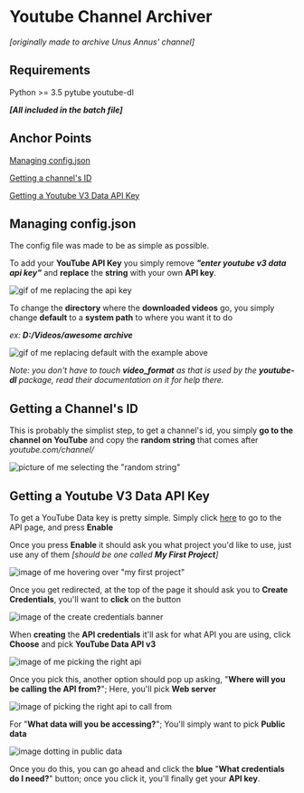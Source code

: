 # Youtube Channel Archiver
*[originally made to archive Unus Annus' channel]*

## Requirements
Python >= 3.5
pytube
youtube-dl

***[All included in the batch file]***

## Anchor Points
[Managing config.json](#managing-configjson)

[Getting a channel's ID](#getting-a-channels-id)

[Getting a Youtube V3 Data API Key](#getting-a-youtube-v3-data-api-key)






##  Managing config.json

The config file was made to be as simple as possible.

To add your **YouTube API Key** you simply remove ***"enter youtube v3 data api key"*** and **replace** the **string** with your own **API key**.

![gif of me replacing the api key](https://i.imgur.com/50Mqd3m.gif)

To change the **directory** where the **downloaded videos** go, you simply change **default** to a **system path** to where you want it to do

*ex: **D:/Videos/awesome archive***

![gif of me replacing default with the example above](https://i.imgur.com/9rBcsmr.gif)

*Note: you don't have to touch **video_format** as that is used by the **youtube-dl** package, read their documentation on it for help there.*





## Getting a Channel's ID

This is probably the simplist step, to get a channel's id, you simply **go to the channel on YouTube** and copy the **random string** that comes after *youtube.com/channel/*

![picture of me selecting the "random string"](https://i.imgur.com/hESZ8RW.png)





## Getting a Youtube V3 Data API Key
To get a YouTube Data key is pretty simple.
Simply click [here](https://console.developers.google.com/apis/library/youtube.googleapis.com?q=YouTube&id=125bab65-cfb6-4f25-9826-4dcc309bc508&project=tester-api-key) to go to the API page, and press **Enable**

Once you press **Enable** it should ask you what project you'd like to use, just use any of them *[should be one called **My First Project**]*

![image of me hovering over "my first project"](https://i.imgur.com/B8PONSZ.png)

Once you get redirected, at the top of the page it should ask you to **Create Credentials**, you'll want to **click** on the button

![image of the create credentials banner](https://i.imgur.com/ZTHkMt0.png)

When **creating** the **API credentials** it'll ask for what API you are using, click **Choose** and pick **YouTube Data API v3**

![image of me picking the right api](https://i.imgur.com/BimK7hN.png)

Once you pick this, another option should pop up asking, "**Where will you be calling the API from?**"; Here, you'll pick **Web server**

![image of picking the right api to call from](https://i.imgur.com/SeMu0mY.png)

For "**What data will you be accessing?**"; You'll simply want to pick **Public data**

![image dotting in public data](https://i.imgur.com/G40FY9k.png)

Once you do this, you can go ahead and click the **blue** "**What credentials do I need?**" button; once you click it, you'll finally get your **API key**.
